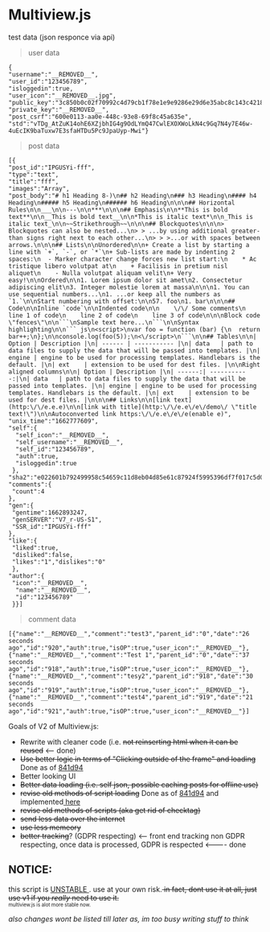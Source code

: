 # Multiview.js
test data (json responce via api)
> user data
```
{
"username":"__REMOVED__",
"user_id":"123456789",
"isloggedin":true,
"user_icon":"__REMOVED__.jpg",
"public_key":"3c850b0c02f70992c4d79cb1f78e1e9e9286e29d6e35abc8c143c4218bc25369",
"private_key":"__REMOVED__",
"post_csrf":"600e0113-aa0e-448c-93e8-69f8c45a635e",
"std":"vTDg_AtZuK14ohE6XZjbhIG4g9OdLYmQ47CwlEXOXWoLkN4c9Gq7N4y7E46w-4uEcIK9baTuxw7E3sfaHTDu5Pc9JpaUyp-Mwi"}
```
> post data
```
[{
"post_id":"IPGUSYi-fff",
"type":"text",
"title":"fff",
"images":"Array",
"post_body":"# h1 Heading 8-)\n## h2 Heading\n### h3 Heading\n#### h4 Heading\n##### h5 Heading\n###### h6 Heading\n\n\n## Horizontal Rules\n\n___\n\n---\n\n***\n\n\n## Emphasis\n\n**This is bold text**\n\n__This is bold text__\n\n*This is italic text*\n\n_This is italic text_\n\n~~Strikethrough~~\n\n\n## Blockquotes\n\n\n> Blockquotes can also be nested...\n> > ...by using additional greater-than signs right next to each other...\n> > >...or with spaces between arrows.\n\n\n## Lists\n\nUnordered\n\n+ Create a list by starting a line with `+`, `-`, or `*`\n+ Sub-lists are made by indenting 2 spaces:\n  - Marker character change forces new list start:\n    * Ac tristique libero volutpat at\n    + Facilisis in pretium nisl aliquet\n    - Nulla volutpat aliquam velit\n+ Very easy!\n\nOrdered\n\n1. Lorem ipsum dolor sit amet\n2. Consectetur adipiscing elit\n3. Integer molestie lorem at massa\n\n\n1. You can use sequential numbers...\n1. ...or keep all the numbers as `1.`\n\nStart numbering with offset:\n\n57. foo\n1. bar\n\n\n## Code\n\nInline `code`\n\nIndented code\n\n    \/\/ Some comments\n    line 1 of code\n    line 2 of code\n    line 3 of code\n\n\nBlock code \"fences\"\n\n```\nSample text here...\n```\n\nSyntax highlighting\n\n``` js\n<script>\nvar foo = function (bar) {\n  return bar++;\n};\n\nconsole.log(foo(5));\n<\/script>\n```\n\n## Tables\n\n| Option | Description |\n| ------ | ----------- |\n| data   | path to data files to supply the data that will be passed into templates. |\n| engine | engine to be used for processing templates. Handlebars is the default. |\n| ext    | extension to be used for dest files. |\n\nRight aligned columns\n\n| Option | Description |\n| ------:| -----------:|\n| data   | path to data files to supply the data that will be passed into templates. |\n| engine | engine to be used for processing templates. Handlebars is the default. |\n| ext    | extension to be used for dest files. |\n\n\n## Links\n\n[link text](http:\/\/e.e.e)\n\n[link with title](http:\/\/e.e\/e\/demo\/ \"title text!\")\n\nAutoconverted link https:\/\/e.e\/e\/e(enable e)",
"unix_time":"1662777609",
"self":{
  "self_icon":"__REMOVED__",
  "self_username":"__REMOVED__",
  "self_id":"123456789",
  "auth":true,
  "isloggedin":true
 },
"sha2":"e022601b792499958c54659c11d8eb04d85e61c87924f5995396df7f017c5d0d",
"comments":{
 "count":4
},
"gen":{
 "gentime":1662893247,
 "genSERVER":"V7_r-US-S1",
 "SSR_id":"IPGUSYi-fff"
},
"like":{
 "liked":true,
 "disliked":false,
 "likes":"1","dislikes":"0"
 },
"author":{
 "icon":"__REMOVED__",
  "name":"__REMOVED__",
  "id":"123456789"
 }}]
```
> comment data
```
[{"name":"__REMOVED__","comment":"test3","parent_id":"0","date":"26 seconds ago","id":"920","auth":true,"isOP":true,"user_icon":"__REMOVED__"},{"name":"__REMOVED__","comment":"Test 1","parent_id":"0","date":"37 seconds ago","id":"918","auth":true,"isOP":true,"user_icon":"__REMOVED__"},{"name":"__REMOVED__","comment":"tesy2","parent_id":"918","date":"30 seconds ago","id":"919","auth":true,"isOP":true,"user_icon":"__REMOVED__"},{"name":"__REMOVED__","comment":"test4","parent_id":"919","date":"21 seconds ago","id":"921","auth":true,"isOP":true,"user_icon":"__REMOVED__"}]
```

Goals of V2 of Multiview.js:
- Rewrite with cleaner code (i.e. <s>not reinserting html when it can be reused</s> <-- done)
- <s>Use better logic in terms of "Clicking outside of the frame" and loading</s>  Done as of <a href="https://git.nrrinc.net/multiview.js/commit/841d941b89015b7c2855c6c5981979f726d0824e">841d94</a>
- Better looking UI
- <s>Better data loading (i.e. self json, possible caching posts for offline use)</s>
- <s>revise old methods of script loading</s> Done as of <a href="https://git.nrrinc.net/multiview.js/commit/841d941b89015b7c2855c6c5981979f726d0824e">841d94</a> and implemented<a href="https://github.com/Nolanrulesroblox/multiview.js/blob/e475032e4495303e48af76f62d61b7b09b7bc126/version2/multiview.js#L155"> here</a>
- <s>revise old methods of scripts (aka get rid of checktag)</s>
- <s>send less data over the internet</s>
- <s>use less memeory</s>
- <s>better tracking</s>? (GDPR respecting) <-- front end tracking non GDPR respecting, once data is processed, GDPR is respected <---- done




## NOTICE:

this script is <ins> UNSTABLE </ins>.  use at your own risk.<s> in fact, dont use it at all, just use v1 if you <em> really </em> need to use it.</s><br>
<sub><sup>multiview.js is alot more stable now.</sup><sub>

<em>also changes wont be listed till later as, im too busy writing stuff to think</em>
